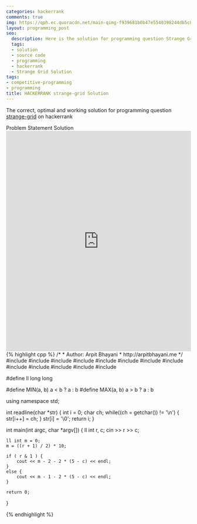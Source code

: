 ```yaml
---
categories: hackerrank
comments: true
img: https://qph.ec.quoracdn.net/main-qimg-f939681b0b47e5540398244db5c8966f?convert_to_webp=true
layout: programming_post
seo:
  description: Here is the solution for programming question Strange Grid on hackerrank
  tags:
  - solution
  - source code
  - programming
  - hackerrank
  - Strange Grid Solution
tags:
- competitive-programming
- programming
title: HACKERRANK strange-grid Solution
---
```

The correct, optimal and working solution for programming question [strange-grid](https://www.hackerrank.com/challenges/strange-grid) on hackerrank

<div class="ui secondary pointing large menu">
  <a class="grey item" data-tab="problem-statement">
    Problem Statement
  </a>
  <a class="active item grey" data-tab="solution">
    Solution
  </a>
</div>
<div class="ui bottom attached tab" data-tab="problem-statement">
    <iframe src="https://www.hackerrank.com/challenges/strange-grid" width="100%" height="600px" style="overflow: scroll; border: none;"></iframe>
</div>
<div class="ui bottom attached active tab" data-tab="solution">
{% highlight cpp %}
/*
 *  Author: Arpit Bhayani
 *  http://arpitbhayani.me
 */
#include <cmath>
#include <cstdio>
#include <cstdlib>
#include <climits>
#include <deque>
#include <iostream>
#include <list>
#include <limits>
#include <map>
#include <queue>
#include <set>
#include <stack>
#include <vector>

#define ll long long

#define MIN(a, b) a < b ? a : b
#define MAX(a, b) a > b ? a : b

using namespace std;

int readline(char *str) {
    int i = 0;
    char ch;
    while((ch = getchar()) != '\n') {
        str[i++] = ch;
    }
    str[i] = '\0';
    return i;
}

int main(int argc, char *argv[]) {
    ll int r, c;
    cin >> r >> c;

    ll int m = 0;
    m = ((r + 1) / 2) * 10;

    if ( r & 1 ) {
        cout << m - 2 - 2 * (5 - c) << endl;
    }
    else {
        cout << m - 1 - 2 * (5 - c) << endl;
    }

    return 0;
}

{% endhighlight %}
</div>
